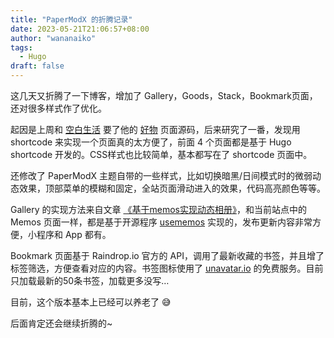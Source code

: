 ```yaml
---
title: "PaperModX 的折腾记录"
date: 2023-05-21T21:06:57+08:00
author: "wananaiko"
tags:
  - Hugo
draft: false
---
```


这几天又折腾了一下博客，增加了 Gallery，Goods，Stack，Bookmark页面，还对很多样式作了优化。

起因是上周和 [空白生活](https://koobai.com/) 要了他的 [好物](https://koobai.com/hardware/) 页面源码，后来研究了一番，发现用 shortcode 来实现一个页面真的太方便了，前面 4 个页面都是基于 Hugo shortcode 开发的。CSS样式也比较简单，基本都写在了 shortcode 页面中。

还修改了 PaperModX 主题自带的一些样式，比如切换暗黑/日间模式时的微弱动态效果，顶部菜单的模糊和固定，全站页面滑动进入的效果，代码高亮颜色等等。

Gallery 的实现方法来自文章 [《基于memos实现动态相册》](https://blog.leonus.cn/2023/photos.html)，和当前站点中的 Memos 页面一样，都是基于开源程序 [usememos](https://github.com/usememos/memos) 实现的，发布更新内容非常方便，小程序和 App 都有。

Bookmark 页面基于 Raindrop.io 官方的 API，调用了最新收藏的书签，并且增了标签筛选，方便查看对应的内容。书签图标使用了 [unavatar.io](https://unavatar.io/) 的免费服务。目前只加载最新的50条书签，加载更多没写…

目前，这个版本基本上已经可以养老了 😅

后面肯定还会继续折腾的~
